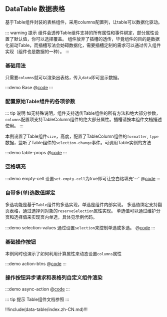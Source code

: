## DataTable 数据表格

基于Table组件封装的表格组件，采用columns配置列，让table可以数据化驱动。

::: warning 提示
组件会透传Table组件支持的所有属性和事件绑定，部分属性设置了默认值，你可以选择覆盖。
组件放弃了插槽的透传，毕竟组件的目的是数据化驱动Table，而插槽写法会妨碍数据化，需要插槽定制的需求可以通过传入组件实现（组件也是数据的一种）。
:::

### 基础用法

只需要`columns`就可以渲染出表格，传入`data`即可显示数据。

:::demo Base
@[code](../.vuepress/demo/data-table/Base.vue)
:::

### 配置原始Table组件的各项参数

::: tip 说明 
如无特殊说明，组件支持透传Table组件的所有方法和绝大部分参数，`columns`配置项支持TableColumn组件的绝大部分属性。插槽请按本组件文档描述使用。
:::

本例设置了Table组件`size`，高度，配置了TableColumn组件的`formatter`, `type`数据，监听了Table组件的`selection-change`事件。可调用Table实例的方法

:::demo table-props
@[code](../.vuepress/demo/data-table/table-props.vue)
:::

### 空格填充

:::demo empty-cell 设置`set-empty-cell`为true即可让空白格填充'--'
@[code](../.vuepress/demo/data-table/empty-cell.vue)
:::

### 自带多(单)选数值绑定

多选功能是基于`Table`组件的多选实现，单选是组件内部实现。
多选值绑定支持翻页表格，通过选择列对象的`reserveSelection`属性实现。
单选值可以通过维护分页和选择值来实现页内单选，具体见示例代码。

:::demo selection-values 通过设置`selection`来控制单选或多选。 
@[code](../.vuepress/demo/data-table/selection-values.vue)
:::

### 基础操作按钮

本例同时也演示了如何利用计算属性来动态设置`columns`属性

:::demo action-btns
@[code](../.vuepress/demo/data-table/action-btns.vue)
:::

### 操作按钮异步请求和表格列自定义组件渲染

:::demo async-action
@[code](../.vuepress/demo/data-table/async-action.vue)
:::

::: tip 提示
Table组件文档参照 <ui-lib-link component="Table"></ui-lib-link>
:::


!!!include(data-table/index.zh-CN.md)!!!